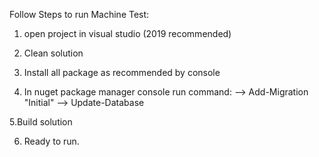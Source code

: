 Follow Steps to run Machine Test:

1. open project in visual studio (2019 recommended)

2. Clean solution 

3. Install all package as recommended by console

4. In nuget package manager console run command: 
    --> Add-Migration "Initial"
    --> Update-Database

5.Build solution 

6. Ready to run.
